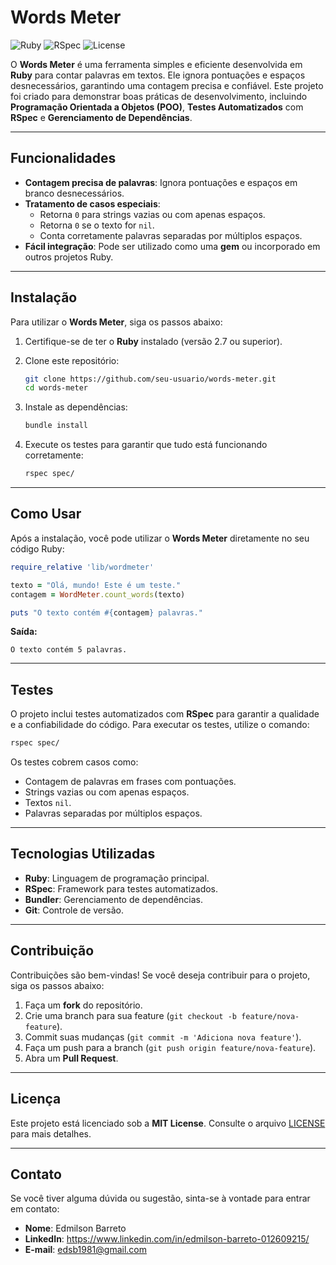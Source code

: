 # Words Meter

![Ruby](https://img.shields.io/badge/Ruby-2.7+-red) ![RSpec](https://img.shields.io/badge/RSpec-Testing-green) ![License](https://img.shields.io/badge/License-MIT-blue)

O **Words Meter** é uma ferramenta simples e eficiente desenvolvida em **Ruby** para contar palavras em textos. Ele ignora pontuações e espaços desnecessários, garantindo uma contagem precisa e confiável. Este projeto foi criado para demonstrar boas práticas de desenvolvimento, incluindo **Programação Orientada a Objetos (POO)**, **Testes Automatizados** com **RSpec** e **Gerenciamento de Dependências**.

---

## Funcionalidades

- **Contagem precisa de palavras**: Ignora pontuações e espaços em branco desnecessários.
- **Tratamento de casos especiais**:
  - Retorna `0` para strings vazias ou com apenas espaços.
  - Retorna `0` se o texto for `nil`.
  - Conta corretamente palavras separadas por múltiplos espaços.
- **Fácil integração**: Pode ser utilizado como uma **gem** ou incorporado em outros projetos Ruby.

---

## Instalação

Para utilizar o **Words Meter**, siga os passos abaixo:

1. Certifique-se de ter o **Ruby** instalado (versão 2.7 ou superior).
2. Clone este repositório:

   ```bash
   git clone https://github.com/seu-usuario/words-meter.git
   cd words-meter
   ```

3. Instale as dependências:

   ```bash
   bundle install
   ```

4. Execute os testes para garantir que tudo está funcionando corretamente:

   ```bash
   rspec spec/
   ```

---

## Como Usar

Após a instalação, você pode utilizar o **Words Meter** diretamente no seu código Ruby:

```ruby
require_relative 'lib/wordmeter'

texto = "Olá, mundo! Este é um teste."
contagem = WordMeter.count_words(texto)

puts "O texto contém #{contagem} palavras."
```

**Saída:**
```
O texto contém 5 palavras.
```

---

## Testes

O projeto inclui testes automatizados com **RSpec** para garantir a qualidade e a confiabilidade do código. Para executar os testes, utilize o comando:

```bash
rspec spec/
```

Os testes cobrem casos como:
- Contagem de palavras em frases com pontuações.
- Strings vazias ou com apenas espaços.
- Textos `nil`.
- Palavras separadas por múltiplos espaços.

---

## Tecnologias Utilizadas

- **Ruby**: Linguagem de programação principal.
- **RSpec**: Framework para testes automatizados.
- **Bundler**: Gerenciamento de dependências.
- **Git**: Controle de versão.

---

## Contribuição

Contribuições são bem-vindas! Se você deseja contribuir para o projeto, siga os passos abaixo:

1. Faça um **fork** do repositório.
2. Crie uma branch para sua feature (`git checkout -b feature/nova-feature`).
3. Commit suas mudanças (`git commit -m 'Adiciona nova feature'`).
4. Faça um push para a branch (`git push origin feature/nova-feature`).
5. Abra um **Pull Request**.

---

## Licença

Este projeto está licenciado sob a **MIT License**. Consulte o arquivo [LICENSE](LICENSE) para mais detalhes.

---

## Contato

Se você tiver alguma dúvida ou sugestão, sinta-se à vontade para entrar em contato:

- **Nome**: Edmilson Barreto
- **LinkedIn**: https://www.linkedin.com/in/edmilson-barreto-012609215/
- **E-mail**: edsb1981@gmail.com

